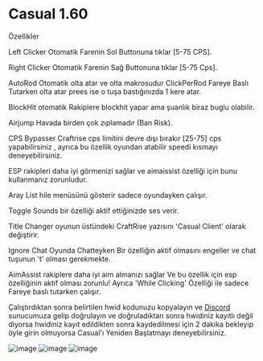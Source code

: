 # Casual 1.60
Özellikler

Left Clicker Otomatik Farenin Sol Buttonuna tıklar [5-75 CPS].

Right Clicker Otomatik Farenin Sağ Buttonuna tıklar [5-75 Cps].

AutoRod Otomatik olta atar ve olta makrosudur ClickPerRod Fareye Baslı Tutarken olta atar prees ise o tuşa bastığınızda 1 kere atar.

BlockHit otomatik Rakiplere blockhit yapar ama şuanlık biraz buglu olabilir.

Airjump Havada birden çok zıplamadır (Ban Risk).

CPS Bypasser Craftrise cps limitini devre dışı bırakır [25-75] cps yapabilirsiniz , ayrıca bu özellik oyundan atabilir speedi kısmayı deneyebilirsiniz.

ESP rakipleri daha iyi görmenizi sağlar ve aimaissist özelliği için bunu kullanmanız zorunludur.

Aray List hile menüsünü gösterir sadece oyundayken çalışır.

Toggle Sounds bir özelliği aktif ettiğinizde ses verir.

Title Changer oyunun üstündeki CraftRise yazısını 'Casual Client' olarak değiştirir.

Ignore Chat Oyunda Chatteyken Bir özelliğin aktif olmasını engeller ve chat tuşunun 't' olması gerekmekte.

AimAssist rakiplere daha iyi aim almanızı sağlar Ve bu özellik için esp özelliğinin aktif olması zorunlu! Ayrıca 'While Clicking' Özelliği ile sadece Fareye baslı tutarken çalışır.

Çalıştırdıktan sonra belirtilen hwid kodunuzu kopyalayın ve [Discord](https://discord.gg/VdF6X2FaaE) sunucumuza gelip doğrulayın ve doğruladıktan sonra hwidiniz kayıtlı değil diyorsa hwidiniz kayıt edildikten sonra kaydedilmesi için 2 dakika bekleyip öyle girin olmuyorsa Casual'ı Yeniden Başlatmayı deneyebilirsiniz.

![image](https://user-images.githubusercontent.com/106991507/176671410-42f5368e-85e8-4ad8-aa04-421479db6346.png)
![image](https://cdn.discordapp.com/attachments/987798532679401535/992405336545837206/unknown.png)
![image](https://cdn.discordapp.com/attachments/987798532679401535/992405388827820092/unknown.png)
